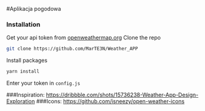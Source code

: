 #Aplikacja pogodowa

### Installation

Get your api token from [openweathermap.org](https://openweathermap.org/price)
Clone the repo
   ```sh
   git clone https://github.com/MarTE3N/Weather_APP
   ```
Install packages
   ```sh
   yarn install
   ```
Enter your token in `config.js`



###Inspiration: https://dribbble.com/shots/15736238-Weather-App-Design-Exploration
###Icons: https://github.com/isneezy/open-weather-icons
